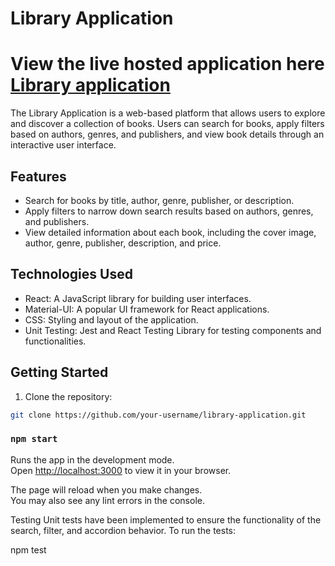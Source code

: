 
# Library Application

# View the live hosted application here [Library application](https://10xengg-task.vercel.app/)


The Library Application is a web-based platform that allows users to explore and discover a collection of books. Users can search for books, apply filters based on authors, genres, and publishers, and view book details through an interactive user interface.

## Features

- Search for books by title, author, genre, publisher, or description.
- Apply filters to narrow down search results based on authors, genres, and publishers.
- View detailed information about each book, including the cover image, author, genre, publisher, description, and price.


## Technologies Used

- React: A JavaScript library for building user interfaces.
- Material-UI: A popular UI framework for React applications.
- CSS: Styling and layout of the application.
- Unit Testing: Jest and React Testing Library for testing components and functionalities.

## Getting Started

1. Clone the repository:

```bash
git clone https://github.com/your-username/library-application.git
```

### `npm start`

Runs the app in the development mode.\
Open [http://localhost:3000](http://localhost:3000) to view it in your browser.

The page will reload when you make changes.\
You may also see any lint errors in the console.

Testing
Unit tests have been implemented to ensure the functionality of the search, filter, and accordion behavior. To run the tests:

npm test
